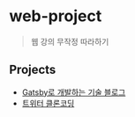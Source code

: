 # web-project

> 웹 강의 무작정 따라하기

## Projects

-   [Gatsby로 개발하는 기술 블로그](tech-blog)
-   [트위터 클론코딩](nwitter)
